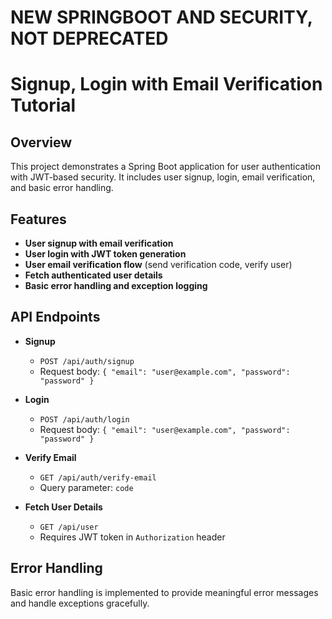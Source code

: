 # NEW SPRINGBOOT AND SECURITY, NOT DEPRECATED

# Signup, Login with Email Verification Tutorial

## Overview

This project demonstrates a Spring Boot application for user authentication with JWT-based security. It includes user signup, login, email verification, and basic error handling.

## Features

- **User signup with email verification**
- **User login with JWT token generation**
- **User email verification flow** (send verification code, verify user)
- **Fetch authenticated user details**
- **Basic error handling and exception logging**


## API Endpoints

- **Signup**
    - `POST /api/auth/signup`
    - Request body: `{ "email": "user@example.com", "password": "password" }`

- **Login**
    - `POST /api/auth/login`
    - Request body: `{ "email": "user@example.com", "password": "password" }`

- **Verify Email**
    - `GET /api/auth/verify-email`
    - Query parameter: `code`

- **Fetch User Details**
    - `GET /api/user`
    - Requires JWT token in `Authorization` header

## Error Handling

Basic error handling is implemented to provide meaningful error messages and handle exceptions gracefully.
